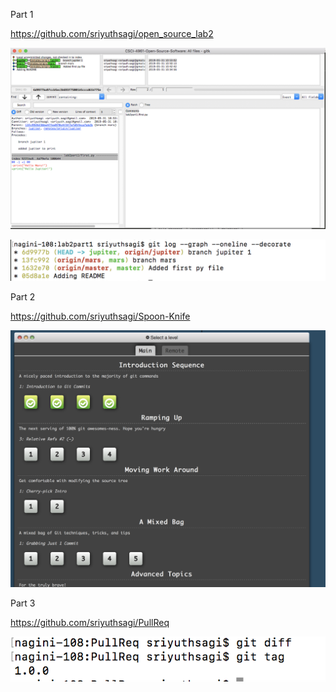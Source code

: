 Part 1

https://github.com/sriyuthsagi/open_source_lab2

![gitk](https://github.com/sriyuthsagi/CSCI-4961-Open-Source-Software/blob/master/labs/lab-02/Screenshot%202019-05-31%2010.54.37.png)

![git log](https://github.com/sriyuthsagi/CSCI-4961-Open-Source-Software/blob/master/labs/lab-02/Screenshot%202019-05-31%2010.58.07.png)


Part 2

https://github.com/sriyuthsagi/Spoon-Knife

![git branching](https://github.com/sriyuthsagi/CSCI-4961-Open-Source-Software/blob/master/labs/lab-02/Screenshot%202019-05-31%2011.25.16.png)



Part 3

https://github.com/sriyuthsagi/PullReq

![git diff and tag](https://github.com/sriyuthsagi/CSCI-4961-Open-Source-Software/blob/master/labs/lab-02/Screenshot%202019-05-31%2011.47.49.png)

